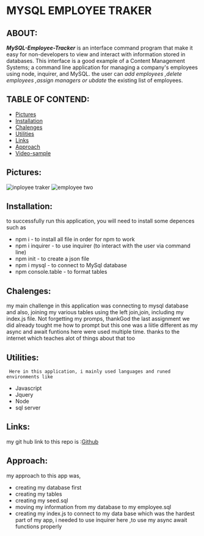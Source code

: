 # MYSQL EMPLOYEE TRAKER 

## ABOUT:

 **_MySQL-Employee-Tracker_** is an interface command program that make it easy for non-developers to view and interact with information stored in databases. This interface is a good example of a Content Management Systems; a command line application for managing a company's employees using node, inquirer, and MySQL. the user can *add employees ,delete employees ,assign managers or ubdate* the existing list of employees.

## TABLE OF CONTEND:
- [Pictures](#pictures)
- [Installation](#installation)
- [Chalenges](#chalenges)
- [Utilities](#utilities)
- [Links](#links)
- [Approach](#approach)
- [Video-sample](#video-sample)

## Pictures:

![inployee traker](https://user-images.githubusercontent.com/71171928/103685266-3b5f0c80-4f8d-11eb-80b6-4231e3ee8d9e.PNG)
![employee two](https://user-images.githubusercontent.com/71171928/103685333-57fb4480-4f8d-11eb-88e3-8050f2fde9ee.PNG)


## Installation:

   to successfully run this application, you will need to install some 
   depences such as
  - npm i - to install all file in order for npm to work
  - npm i inquirer - to use inquirer (to interact with the user via command line)
  - npm init - to create a json file
  - npm i mysql - to connect to MySql database
  - npm console.table - to format tables

  ## Chalenges:

   my main challenge in this application was connecting to mysql database and also,
   joining my various tables using the left join,join, including my index.js file.
   Not forgetting my promps, thankGod the last assignment we did already tought me how to prompt but
   this one was a liitle different as my async and await funtions here were used multiple time.
   thanks to the internet which teaches alot of things about that too

   ## Utilities:

     Here in this application, i mainly used languages and runed environments like
   - Javascript
   - Jquery
   - Node
   - sql server

   ## Links:
   
   my git hub link to this repo is :[Github](https://github.com/chunga-codder/sql-employee-traker)

   ## Approach:

   my approach to this app was,
   - creating my database first
   - creating my tables 
   - creating my seed.sql
   - moving my information from my database to my employee.sql
   - creating my index.js to connect to my data base which was the hardest part of my app, i needed to use inquirer here ,to
   use my async await functions properly




